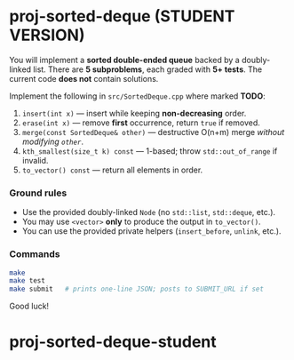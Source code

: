 # proj-sorted-deque (STUDENT VERSION)

You will implement a **sorted double-ended queue** backed by a doubly-linked list.
There are **5 subproblems**, each graded with **5+ tests**. The current code **does not** contain solutions.

Implement the following in `src/SortedDeque.cpp` where marked **TODO**:
1. `insert(int x)` — insert while keeping **non-decreasing** order.
2. `erase(int x)` — remove **first** occurrence, return `true` if removed.
3. `merge(const SortedDeque& other)` — destructive O(n+m) merge *without modifying `other`*.
4. `kth_smallest(size_t k) const` — 1-based; throw `std::out_of_range` if invalid.
5. `to_vector() const` — return all elements in order.

### Ground rules
- Use the provided doubly-linked `Node` (no `std::list`, `std::deque`, etc.).
- You may use `<vector>` **only** to produce the output in `to_vector()`.
- You can use the provided private helpers (`insert_before`, `unlink`, etc.).

### Commands
```bash
make
make test
make submit   # prints one-line JSON; posts to SUBMIT_URL if set
```

Good luck!
# proj-sorted-deque-student
